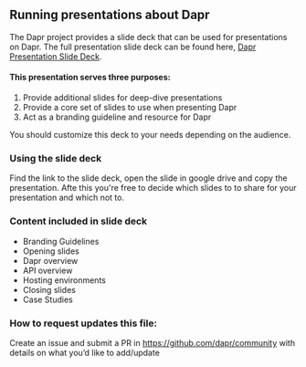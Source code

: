 ## Running presentations about Dapr
The Dapr project provides a slide deck that can be used for presentations on Dapr. The full presentation slide deck can be found here, [Dapr Presentation Slide Deck](/Dapr-presentation-deck.pptx.zip).

#### This presentation serves three purposes:
1. Provide additional slides for deep-dive presentations
2. Provide a core set of slides to use when presenting Dapr
3. Act as a branding guideline and resource for Dapr 

You should customize this deck to your needs depending on the audience. 

### Using the slide deck
Find the link to the slide deck, open the slide in google drive and copy the presentation. Afte this you're free to decide which slides to to share for your presentation and which not to.  

### Content included in slide deck
- Branding Guidelines
- Opening slides
- Dapr overview
- API overview
- Hosting environments 
- Closing slides
- Case Studies

### How to request updates this file:
Create an issue and submit a PR in https://github.com/dapr/community with details on what you’d like to add/update


